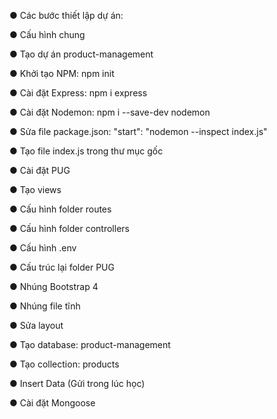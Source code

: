 <p> ● Các bước thiết lập dự án: </p>
  <p> ● Cấu hình chung </p>
      <p> ● Tạo dự án product-management </p>
      <p> ● Khởi tạo NPM: npm init </p>
      <p> ● Cài đặt Express: npm i express </p>
      <p> ● Cài đặt Nodemon: npm i --save-dev nodemon </p>
      <p> ● Sửa file package.json: "start": "nodemon --inspect index.js" </p>
      <p> ● Tạo file index.js trong thư mục gốc </p>

<p> ● Cài đặt PUG </p>
<p> ● Tạo views </p>
<p> ● Cấu hình folder routes </p>
<p> ● Cấu hình folder controllers </p>
<p> ● Cấu hình .env </p>
<p> ● Cấu trúc lại folder PUG </p>

<p> ● Nhúng Bootstrap 4 </p>
<p> ● Nhúng file tĩnh </p>
<p> ● Sửa layout </p>

<p> ● Tạo database: product-management </p>
<p> ● Tạo collection: products </p>
<p> ● Insert Data (Gửi trong lúc học) </p>
<p> ● Cài đặt Mongoose </p>
